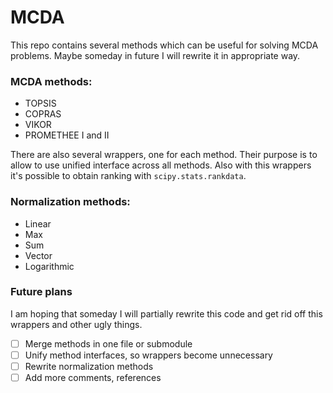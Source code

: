 # MCDA

This repo contains several methods which can be useful for solving MCDA problems. Maybe someday in future I will rewrite it in appropriate way.


### MCDA methods:
* TOPSIS
* COPRAS
* VIKOR
* PROMETHEE I and II


There are also several wrappers, one for each method. Their purpose is to allow to use unified interface across all methods. Also with this wrappers it's possible to obtain ranking with `scipy.stats.rankdata`.


### Normalization methods:
* Linear
* Max
* Sum
* Vector
* Logarithmic


### Future plans
I am hoping that someday I will partially rewrite this code and get rid off this wrappers and other ugly things.


- [ ] Merge methods in one file or submodule
- [ ] Unify method interfaces, so wrappers become unnecessary
- [ ] Rewrite normalization methods
- [ ] Add more comments, references
